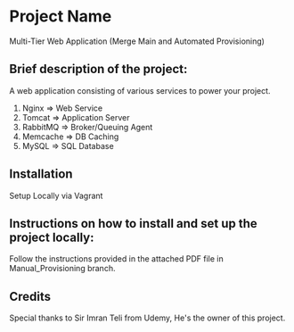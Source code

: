 # Project Name
Multi-Tier Web Application (Merge Main and Automated Provisioning)

## Brief description of the project:
A web application consisting of various services to power your project.
1. Nginx => Web Service
2. Tomcat => Application Server
3. RabbitMQ => Broker/Queuing Agent
4. Memcache => DB Caching
5. MySQL => SQL Database

## Installation
Setup Locally via Vagrant

## Instructions on how to install and set up the project locally:
Follow the instructions provided in the attached PDF file in Manual_Provisioning branch.

## Credits
Special thanks to Sir Imran Teli from Udemy, He's the owner of this project.
